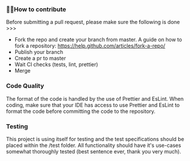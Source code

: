 ### 👨‍💻How to contribute
Before submitting a pull request, please make sure the following is done >>>
- Fork the repo and create your branch from master. 
  A guide on how to fork a repository: https://help.github.com/articles/fork-a-repo/
- Publish your branch
- Create a pr to master
- Wait CI checks (tests, lint, prettier)
- Merge

### Code Quality
The format of the code is handled by the use of Prettier and EsLint. When coding, make sure that your IDE has access to use Prettier and EsLint to format the code before committing the code to the repository.

### Testing
This project is using itself for testing and the test specifications should be placed within the /test folder. All functionality should have it's use-cases somewhat thoroughly tested (best sentence ever, thank you very much).